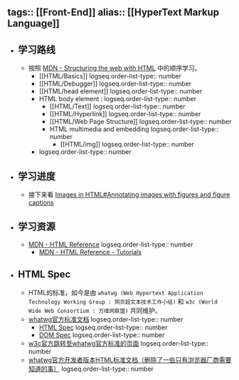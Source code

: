 tags:: [[Front-End]]
alias:: [[HyperText Markup Language]]
---

- ## 学习路线
	- 按照 [MDN - Structuring the web with HTML](https://developer.mozilla.org/en-US/docs/Learn/HTML) 中的顺序学习。
		- [[HTML/Basics]]
		  logseq.order-list-type:: number
		- [[HTML/Debugger]]
		  logseq.order-list-type:: number
		- [[HTML/head element]]
		  logseq.order-list-type:: number
		- HTML body element :
		  logseq.order-list-type:: number
			- [[HTML/Text]]
			  logseq.order-list-type:: number
			- [[HTML/Hyperlink]]
			  logseq.order-list-type:: number
			- [[HTML/Web Page Structure]]
			  logseq.order-list-type:: number
			- HTML multimedia and embedding
			  logseq.order-list-type:: number
				- [[HTML/img]]
				  logseq.order-list-type:: number
		- logseq.order-list-type:: number
- ## 学习进度
	- 接下来看 [Images in HTML#Annotating images with figures and figure captions](https://developer.mozilla.org/en-US/docs/Learn/HTML/Multimedia_and_embedding/Images_in_HTML)
- ## 学习资源
	- [MDN - HTML Reference](https://developer.mozilla.org/en-US/docs/Web/HTML)
	  logseq.order-list-type:: number
		- [MDN - HTML Reference - Tutorials](https://developer.mozilla.org/en-US/docs/Learn/HTML)
- ## HTML Spec
	- HTML的标准，如今是由 `whatwg (Web Hypertext Application Technology Working Group : 网页超文本技术工作小组)` 和 `w3c (World Wide Web Consortium : 万维网联盟)` 共同维护。
	- [whatwg官方标准文档](https://spec.whatwg.org/)
	  logseq.order-list-type:: number
		- [HTML Spec](https://html.spec.whatwg.org/multipage/ )
		  logseq.order-list-type:: number
		- [DOM Spec](https://dom.spec.whatwg.org/)
		  logseq.order-list-type:: number
	- [w3c官方跳转至whatwg官方标准的页面](https://www.w3.org/html/)
	  logseq.order-list-type:: number
	- [whatwg官方开发者版本HTML标准文档（删除了一些只有浏览器厂商需要知道的事）](https://html.spec.whatwg.org/dev/)
	  logseq.order-list-type:: number